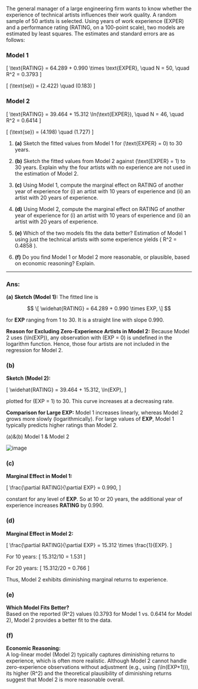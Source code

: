 The general manager of a large engineering firm wants to know whether the experience of technical artists influences their work quality. A random sample of 50 artists is selected. Using years of work experience (EXPER) and a performance rating (RATING, on a 100-point scale), two models are estimated by least squares. The estimates and standard errors are as follows:

### Model 1

\[
\text{RATING} = 64.289 + 0.990 \times \text{EXPER}, \quad N = 50, \quad R^2 = 0.3793
\]

\[
(\text{se}) = (2.422) \quad (0.183)
\]

### Model 2

\[
\text{RATING} = 39.464 + 15.312 \ln(\text{EXPER}), \quad N = 46, \quad R^2 = 0.6414
\]

\[
(\text{se}) = (4.198) \quad (1.727)
\]

1. **(a)** Sketch the fitted values from Model 1 for \(\text{EXPER} = 0\) to 30 years.

2. **(b)** Sketch the fitted values from Model 2 against \(\text{EXPER} = 1\) to 30 years. Explain why the four artists with no experience are not used in the estimation of Model 2.

3. **(c)** Using Model 1, compute the marginal effect on RATING of another year of experience for (i) an artist with 10 years of experience and (ii) an artist with 20 years of experience.

4. **(d)** Using Model 2, compute the marginal effect on RATING of another year of experience for (i) an artist with 10 years of experience and (ii) an artist with 20 years of experience.

5. **(e)** Which of the two models fits the data better? Estimation of Model 1 using just the technical artists with some experience yields \( R^2 = 0.4858 \).

6. **(f)** Do you find Model 1 or Model 2 more reasonable, or plausible, based on economic reasoning? Explain.

---

### Ans:

**(a)**
**Sketch (Model 1):** The fitted line is

$$
\[
\widehat{RATING} = 64.289 + 0.990 \times EXP,
\]
$$

for **EXP** ranging from 1 to 30. It is a straight line with slope 0.990.

**Reason for Excluding Zero-Experience Artists in Model 2:** Because Model 2 uses \(\ln(EXP)\), any observation with \(EXP = 0\) is undefined in the logarithm function. Hence, those four artists are not included in the regression for Model 2.

### (b)
**Sketch (Model 2):**

\[
\widehat{RATING} = 39.464 + 15.312\, \ln(EXP),
\]

plotted for \(EXP = 1\) to 30. This curve increases at a decreasing rate.

**Comparison for Large EXP:** Model 1 increases linearly, whereas Model 2 grows more slowly (logarithmically). For large values of **EXP**, Model 1 typically predicts higher ratings than Model 2.


(a)&(b) Model 1 & Model 2


![image](https://github.com/user-attachments/assets/b96874c3-b7e3-4b21-9cdd-bbd462d03aa7)


### (c)
**Marginal Effect in Model 1:**

\[
\frac{\partial RATING}{\partial EXP} = 0.990,
\]

constant for any level of **EXP**. So at 10 or 20 years, the additional year of experience increases **RATING** by 0.990.

### (d)
**Marginal Effect in Model 2:**

\[
\frac{\partial RATING}{\partial EXP} = 15.312 \times \frac{1}{EXP}.
\]

For 10 years:
\[
15.312/10 = 1.531
\]

For 20 years:
\[
15.312/20 = 0.766
\]

Thus, Model 2 exhibits diminishing marginal returns to experience.

### (e)
**Which Model Fits Better?**  
Based on the reported \(R^2\) values (0.3793 for Model 1 vs. 0.6414 for Model 2), Model 2 provides a better fit to the data.

### (f)
**Economic Reasoning:**  
A log-linear model (Model 2) typically captures diminishing returns to experience, which is often more realistic. Although Model 2 cannot handle zero-experience observations without adjustment (e.g., using \(\ln(EXP+1)\)), its higher \(R^2\) and the theoretical plausibility of diminishing returns suggest that Model 2 is more reasonable overall.



